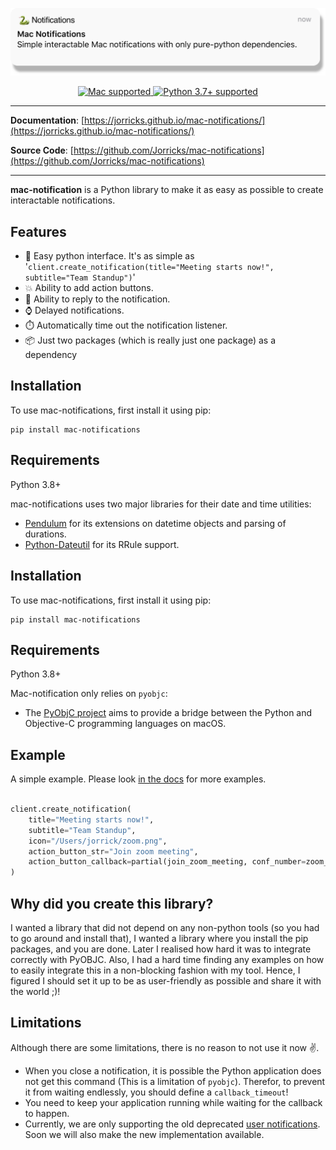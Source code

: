 <p align="center">
  <a href="https://github.com/Jorricks/mac-notifications"><img src="https://github.com/Jorricks/mac-notifications/raw/main/docs/mac-notifications.png" alt="mac-notifications" width="600px"></a>
</p>
<p align="center">
<p align="center">
<a href="https://www.apple.com/mac/" target="_blank">
    <img src="https://img.shields.io/badge/Platform-mac-blue" alt="Mac supported">
</a>
<a href="https://python.org" target="_blank">
    <img src="https://img.shields.io/badge/Python-3.7%2B-blue" alt="Python 3.7+ supported">
</a>
</p>

---

**Documentation**: [https://jorricks.github.io/mac-notifications/](https://jorricks.github.io/mac-notifications/)

**Source Code**: [https://github.com/Jorricks/mac-notifications](https://github.com/Jorricks/mac-notifications)

---

**mac-notification** is a Python library to make it as easy as possible to create interactable notifications.

## Features
- 🚀 Easy python interface. It's as simple as '`client.create_notification(title="Meeting starts now!", subtitle="Team Standup")`'
- 💥 Ability to add action buttons.
- 📝 Ability to reply to the notification.
- ⌚ Delayed notifications.
- ⏱️ Automatically time out the notification listener.
- 📦 Just two packages (which is really just one package) as a dependency


## Installation

To use mac-notifications, first install it using pip:

    pip install mac-notifications

## Requirements
Python 3.8+

mac-notifications uses two major libraries for their date and time utilities:
- [Pendulum](https://github.com/sdispater/pendulum) for its extensions on datetime objects and parsing of durations.
- [Python-Dateutil](https://github.com/dateutil/dateutil) for its RRule support.


## Installation

To use mac-notifications, first install it using pip:

    pip install mac-notifications

## Requirements
Python 3.8+

Mac-notification only relies on `pyobjc`:
- The [PyObjC project](https://pyobjc.readthedocs.io/) aims to provide a bridge between the Python and Objective-C programming languages on macOS.

## Example
A simple example. Please look [in the docs](https://jorricks.github.io/mac-notifications/) for more examples.

```python

client.create_notification(
    title="Meeting starts now!",
    subtitle="Team Standup",
    icon="/Users/jorrick/zoom.png",
    action_button_str="Join zoom meeting",
    action_button_callback=partial(join_zoom_meeting, conf_number=zoom_conf_number)
)
```

##  Why did you create this library?
I wanted a library that did not depend on any non-python tools (so you had to go around and install that), I wanted a library where you install the pip packages, and you are done.
Later I realised how hard it was to integrate correctly with PyOBJC. Also, I had a hard time finding any examples on how to easily integrate this in a non-blocking fashion with my tool. 
Hence, I figured I should set it up to be as user-friendly as possible and share it with the world ;)!


## Limitations
Although there are some limitations, there is no reason to not use it now :v:.
- When you close a notification, it is possible the Python application does not get this command (This is a limitation of `pyobjc`). Therefor, to prevent it from waiting endlessly, you should define a `callback_timeout`!
- You need to keep your application running while waiting for the callback to happen.
- Currently, we are only supporting the old deprecated [user notifications](https://developer.apple.com/documentation/foundation/nsusernotification). Soon we will also make the new implementation available.
